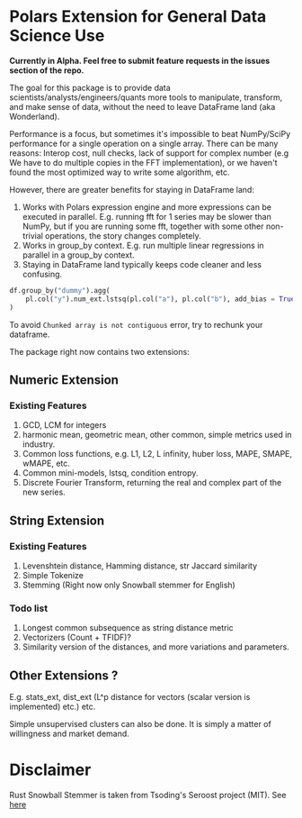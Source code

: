 # Polars Extension for General Data Science Use

**Currently in Alpha. Feel free to submit feature requests in the issues section of the repo.**

The goal for this package is to provide data scientists/analysts/engineers/quants more tools to manipulate, transform, and make sense of data, without the need to leave DataFrame land (aka Wonderland).

Performance is a focus, but sometimes it's impossible to beat NumPy/SciPy performance for a single operation on a single array. There can be many reasons: Interop cost, null checks, lack of support for complex number (e.g We have to do multiple copies in the FFT implementation), or we haven't found the most optimized way to write some algorithm, etc.

However, there are greater benefits for staying in DataFrame land:

1. Works with Polars expression engine and more expressions can be executed in parallel. E.g. running fft for 1 series may be slower than NumPy, but if you are running some fft, together with some other non-trivial operations, the story changes completely.
2. Works in group_by context. E.g. run multiple linear regressions in parallel in a group_by context.
3. Staying in DataFrame land typically keeps code cleaner and less confusing.

```Python
df.group_by("dummy").agg(
    pl.col("y").num_ext.lstsq(pl.col("a"), pl.col("b"), add_bias = True)
)
```

To avoid `Chunked array is not contiguous` error, try to rechunk your dataframe.

The package right now contains two extensions:

## Numeric Extension

### Existing Features

1. GCD, LCM for integers
2. harmonic mean, geometric mean, other common, simple metrics used in industry.
3. Common loss functions, e.g. L1, L2, L infinity, huber loss, MAPE, SMAPE, wMAPE, etc.
4. Common mini-models, lstsq, condition entropy. 
5. Discrete Fourier Transform, returning the real and complex part of the new series.


## String Extension

### Existing Features

1. Levenshtein distance, Hamming distance, str Jaccard similarity
2. Simple Tokenize
3. Stemming (Right now only Snowball stemmer for English)

### Todo list

1. Longest common subsequence as string distance metric
2. Vectorizers (Count + TFIDF)?
3. Similarity version of the distances, and more variations and parameters.

## Other Extensions ?

E.g. stats_ext, dist_ext (L^p distance for vectors (scalar version is implemented) etc.) etc.

Simple unsupervised clusters can also be done. It is simply a matter of willingness and market demand.


# Disclaimer

Rust Snowball Stemmer is taken from Tsoding's Seroost project (MIT). See [here](https://github.com/tsoding/seroost)